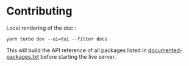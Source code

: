 # Contributing

Local rendering of the doc :

```shell
yarn turbo dev --ui=tui --filter docs
```

This will build the API reference of all packages listed
in [documented-packages.txt](scripts/documented-packages.txt) before starting
the live server.